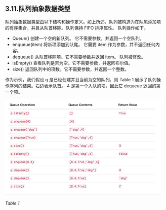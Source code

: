 ## 3.11.队列抽象数据类型
队列抽象数据类型由以下结构和操作定义。如上所述，队列被构造为在队尾添加项的有序集合，并且从队首移除。队列保持 FIFO 排序属性。 队列操作如下。
* Queue() 创建一个空的新队列。 它不需要参数，并返回一个空队列。
* enqueue(item) 将新项添加到队尾。 它需要 item 作为参数，并不返回任何内容。
* dequeue() 从队首移除项。它不需要参数并返回 item。 队列被修改。
* isEmpty() 查看队列是否为空。它不需要参数，并返回布尔值。
* size() 返回队列中的项数。它不需要参数，并返回一个整数。

作为示例，我们假设 q 是已经创建并且当前为空的队列，则 Table 1 展示了队列操作序列的结果。右边表示队首。 4 是第一个入队的项，因此它 dequeue 返回的第一个项。

![3.11.队列抽象数据类型.table1](assets/3.11.%E9%98%9F%E5%88%97%E6%8A%BD%E8%B1%A1%E6%95%B0%E6%8D%AE%E7%B1%BB%E5%9E%8B.table1.png)


*Table 1*


